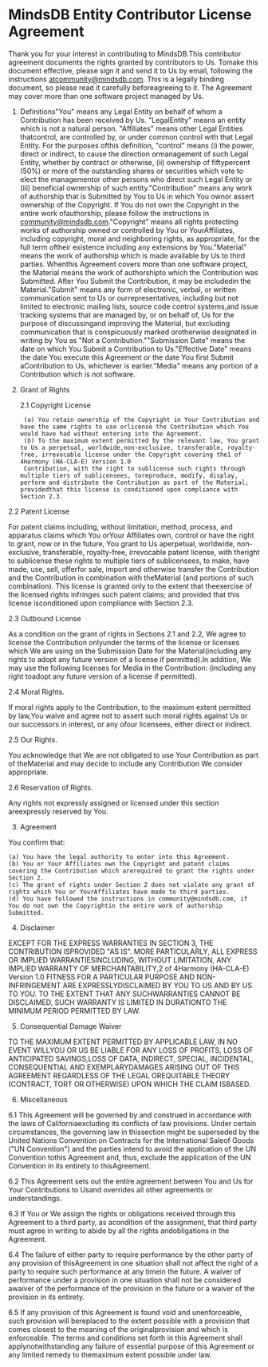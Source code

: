 # MindsDB Entity Contributor License Agreement

Thank you for your interest in contributing to MindsDB.This contributor agreement documents the rights granted by contributors to Us. Tomake this document effective, please sign it and send it to Us by email, following the instructions atcommunity@mindsdb.com. This is a legally binding document, so please read it carefully beforeagreeing to it. The Agreement may cover more than one software project managed by Us.

1. Definitions"You" means any Legal Entity on behalf of whom a Contribution has been received by Us. "LegalEntity" means an entity which is not a natural person. "Affiliates" means other Legal Entities thatcontrol, are controlled by, or under common control with that Legal Entity. For the purposes ofthis definition, "control" means (i) the power, direct or indirect, to cause the direction ormanagement of such Legal Entity, whether by contract or otherwise, (ii) ownership of fiftypercent (50%) or more of the outstanding shares or securities which vote to elect the managementor other persons who direct such Legal Entity or (iii) beneficial ownership of such entity."Contribution" means any work of authorship that is Submitted by You to Us in which You ownor assert ownership of the Copyright. If You do not own the Copyright in the entire work ofauthorship, please follow the instructions in community@mindsdb.com."Copyright" means all rights protecting works of authorship owned or controlled by You or YourAffiliates, including copyright, moral and neighboring rights, as appropriate, for the full term oftheir existence including any extensions by You."Material" means the work of authorship which is made available by Us to third parties. Whenthis Agreement covers more than one software project, the Material means the work of authorshipto which the Contribution was Submitted. After You Submit the Contribution, it may be includedin the Material."Submit"  means any form of electronic, verbal, or written communication sent to Us or ourrepresentatives, including but not limited to electronic mailing lists, source code control systems,and issue tracking systems that are managed by, or on behalf of, Us for the purpose of discussingand improving the Material, but excluding communication that is conspicuously marked orotherwise designated in writing by You as "Not a Contribution.""Submission Date" means the date on which You Submit a Contribution to Us."Effective Date" means the date You execute this Agreement or the date You first Submit aContribution to Us, whichever is earlier."Media" means any portion of a Contribution which is not software.

2. Grant of Rights

    2.1 Copyright License
    
        (a) You retain ownership of the Copyright in Your Contribution and have the same rights to use orlicense the Contribution which You would have had without entering into the Agreement.
        (b) To the maximum extent permitted by the relevant law, You grant to Us a perpetual, worldwide,non-exclusive, transferable, royalty-free, irrevocable license under the Copyright covering the1 of 4Harmony (HA-CLA-E) Version 1.0
        Contribution, with the right to sublicense such rights through multiple tiers of sublicensees, toreproduce, modify, display, perform and distribute the Contribution as part of the Material; providedthat this license is conditioned upon compliance with Section 2.3.
        
2.2 Patent License

For patent claims including, without limitation, method, process, and apparatus claims which You orYour Affiliates own, control or have the right to grant, now or in the future, You grant to Us aperpetual, worldwide, non-exclusive, transferable, royalty-free, irrevocable patent license, with theright to sublicense these rights to multiple tiers of sublicensees, to make, have made, use, sell, offerfor sale, import and otherwise transfer the Contribution and the Contribution in combination with theMaterial (and portions of such combination). This license is granted only to the extent that theexercise of the licensed rights infringes such patent claims; and provided that this license isconditioned upon compliance with Section 2.3.

2.3 Outbound License

As a condition on the grant of rights in Sections 2.1 and 2.2, We agree to license the Contribution onlyunder the terms of the license or licenses which We are using on the Submission Date for the Material(including any rights to adopt any future version of a license if permitted).In addition, We may use the following licenses for Media in the Contribution:  (including any right toadopt any future version of a license if permitted).

2.4 Moral Rights.

If moral rights apply to the Contribution, to the maximum extent permitted by law,You waive and agree not to assert such moral rights against Us or our successors in interest, or any ofour licensees, either direct or indirect.

2.5 Our Rights. 

You acknowledge that We are not obligated to use Your Contribution as part of theMaterial and may decide to include any Contribution We consider appropriate.

2.6 Reservation of Rights. 

Any rights not expressly assigned or licensed under this section areexpressly reserved by You.

3. Agreement

You confirm that:

    (a) You have the legal authority to enter into this Agreement.
    (b) You or Your Affiliates own the Copyright and patent claims covering the Contribution which arerequired to grant the rights under Section 2.
    (c) The grant of rights under Section 2 does not violate any grant of rights which You or YourAffiliates have made to third parties.
    (d) You have followed the instructions in community@mindsdb.com, if You do not own the Copyrightin the entire work of authorship Submitted.
    
    
4. Disclaimer

EXCEPT FOR THE EXPRESS WARRANTIES IN SECTION 3, THE CONTRIBUTION ISPROVIDED "AS IS". MORE PARTICULARLY, ALL EXPRESS OR IMPLIED WARRANTIESINCLUDING, WITHOUT LIMITATION, ANY IMPLIED WARRANTY OF MERCHANTABILITY,2 of 4Harmony (HA-CLA-E) Version 1.0
FITNESS FOR A PARTICULAR PURPOSE AND NON-INFRINGEMENT ARE EXPRESSLYDISCLAIMED BY YOU TO US AND BY US TO YOU. TO THE EXTENT THAT ANY SUCHWARRANTIES CANNOT BE DISCLAIMED, SUCH WARRANTY IS LIMITED IN DURATIONTO THE MINIMUM PERIOD PERMITTED BY LAW.

5. Consequential Damage Waiver

TO THE MAXIMUM EXTENT PERMITTED BY APPLICABLE LAW, IN NO EVENT WILLYOU OR US BE LIABLE FOR ANY LOSS OF PROFITS, LOSS OF ANTICIPATED SAVINGS,LOSS OF DATA, INDIRECT, SPECIAL, INCIDENTAL, CONSEQUENTIAL AND EXEMPLARYDAMAGES ARISING OUT OF THIS AGREEMENT REGARDLESS OF THE LEGAL OREQUITABLE THEORY (CONTRACT, TORT OR OTHERWISE) UPON WHICH THE CLAIM ISBASED.

6. Miscellaneous

6.1 This Agreement will be governed by and construed in accordance with the laws of Californiaexcluding its conflicts of law provisions. Under certain circumstances, the governing law in thissection might be superseded by the United Nations Convention on Contracts for the International Saleof Goods ("UN Convention") and the parties intend to avoid the application of the UN Convention tothis Agreement and, thus, exclude the application of the UN Convention in its entirety to thisAgreement.

6.2 This Agreement sets out the entire agreement between You and Us for Your Contributions to Usand overrides all other agreements or understandings.

6.3  If You or We assign the rights or obligations received through this Agreement to a third party, as acondition of the assignment, that third party must agree in writing to abide by all the rights andobligations in the Agreement.

6.4 The failure of either party to require performance by the other party of any provision of thisAgreement in one situation shall not affect the right of a party to require such performance at any timein the future. A waiver of performance under a provision in one situation shall not be considered awaiver of the performance of the provision in the future or a waiver of the provision in its entirety.

6.5 If any provision of this Agreement is found void and unenforceable, such provision will bereplaced to the extent possible with a provision that comes closest to the meaning of the originalprovision and which is enforceable.  The terms and conditions set forth in this Agreement shall applynotwithstanding any failure of essential purpose of this Agreement or any limited remedy to themaximum extent possible under law.